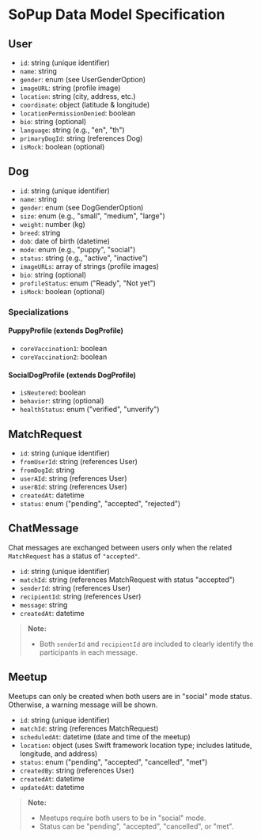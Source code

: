 # SoPup Data Model Specification

## User
- `id`: string (unique identifier)
- `name`: string
- `gender`: enum (see UserGenderOption)
- `imageURL`: string (profile image)
- `location`: string (city, address, etc.)
- `coordinate`: object (latitude & longitude)
- `locationPermissionDenied`: boolean
- `bio`: string (optional)
- `language`: string (e.g., "en", "th")
- `primaryDogId`: string (references Dog)
- `isMock`: boolean (optional)

## Dog

- `id`: string (unique identifier)
- `name`: string
- `gender`: enum (see DogGenderOption)
- `size`: enum (e.g., "small", "medium", "large")
- `weight`: number (kg)
- `breed`: string
- `dob`: date of birth (datetime)
- `mode`: enum (e.g., "puppy", "social")
- `status`: string (e.g., "active", "inactive")
- `imageURLs`: array of strings (profile images)
- `bio`: string (optional)
- `profileStatus`: enum ("Ready", "Not yet")
- `isMock`: boolean (optional)

### Specializations

#### PuppyProfile (extends DogProfile)
- `coreVaccination1`: boolean
- `coreVaccination2`: boolean

#### SocialDogProfile (extends DogProfile)
- `isNeutered`: boolean
- `behavior`: string (optional)
- `healthStatus`: enum ("verified", "unverify")

## MatchRequest
- `id`: string (unique identifier)
- `fromUserId`: string (references User)
- `fromDogId`: string
- `userAId`: string (references User)
- `userBId`: string (references User)
- `createdAt`: datetime
- `status`: enum ("pending", "accepted", "rejected")

## ChatMessage

Chat messages are exchanged between users only when the related `MatchRequest` has a status of `"accepted"`.

- `id`: string (unique identifier)
- `matchId`: string (references MatchRequest with status "accepted")
- `senderId`: string (references User)
- `recipientId`: string (references User)
- `message`: string
- `createdAt`: datetime

> **Note:**  
> - Both `senderId` and `recipientId` are included to clearly identify the participants in each message.

## Meetup

Meetups can only be created when both users are in "social" mode status. Otherwise, a warning message will be shown.

- `id`: string (unique identifier)
- `matchId`: string (references MatchRequest)
- `scheduledAt`: datetime (date and time of the meetup)
- `location`: object (uses Swift framework location type; includes latitude, longitude, and address)
- `status`: enum ("pending", "accepted", "cancelled", "met")
- `createdBy`: string (references User)
- `createdAt`: datetime
- `updatedAt`: datetime

> **Note:**  
> - Meetups require both users to be in "social" mode.  
> - Status can be "pending", "accepted", "cancelled", or "met".

